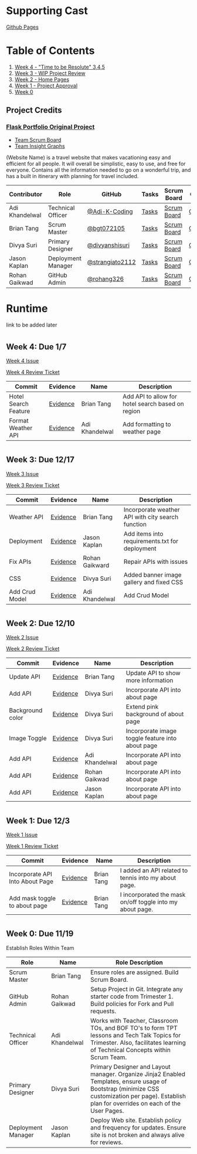# Supporting Cast  
[Github Pages](https://rohang326.github.io/supporting_cast/)
# Table of Contents
1. [Week 4 - "Time to be Resolute" 3,4,5](#Week4)
2. [Week 3 - WIP Project Review](#Week3)
3. [Week 2 - Home Pages](#Week2)
4. [Week 1 - Project Approval](#Week1)
5. [Week 0](#Week0)

## Project Credits

### [Flask Portfolio Original Project](https://portfolio.nighthawkcodingsociety.com/)

- [Team Scrum Board](https://github.com/RohanG326/supporting_cast/projects/1)
- [Team Insight Graphs](https://github.com/RohanG326/supporting_cast/graphs/contributors)

(Website Name) is a travel website that makes vacationing easy and efficient for all people. It will overall be simplistic, easy to use, and free for everyone. Contains all the information needed to go on a wonderful trip, and has a built in itinerary with planning for travel included.

Contributor | Role | GitHub | Tasks | Scrum Board | Commit | Journal Links
----------- | ----------- | ----------- | ------------- | ------------- | ------------- | -------------
Adi Khandelwal | Technical Officer | [@Adi-K-Coding](https://github.com/Adi-K-Coding)| [Tasks](https://github.com/RohanG326/supporting_cast/issues) | [Scrum Board](https://github.com/RohanG326/supporting_cast/projects/1) | [Commits](https://github.com/RohanG326/supporting_cast/graphs/contributors) | [Rohan/Jason/Adi Journal](https://docs.google.com/document/d/1caGFdefkHrh74c3f_iuIx26mDD3QnP0FDM9cpS8BYFM/edit)
Brian Tang | Scrum Master | [@bgt072105](https://github.com/bgt072105)| [Tasks](https://github.com/RohanG326/supporting_cast/issues) | [Scrum Board](https://github.com/RohanG326/supporting_cast/projects/1) | [Commits](https://github.com/RohanG326/supporting_cast/commits/main?author=bgt072105) | [Brian/Divya Pair Journal](https://docs.google.com/document/d/1v4dmPa2CQaX8GSf0YmcSUG9yk1GqDXRRTICu1DzH1yA/edit?usp=sharing)
Divya Suri | Primary Designer | [@divyanshisuri](https://github.com/divyanshisuri) | [Tasks](https://github.com/RohanG326/supporting_cast/issues)| [Scrum Board](https://github.com/RohanG326/supporting_cast/projects/1)| [Commits](https://github.com/RohanG326/supporting_cast/graphs/contributors)| [Brian/Divya Pair Journal](https://docs.google.com/document/d/1v4dmPa2CQaX8GSf0YmcSUG9yk1GqDXRRTICu1DzH1yA/edit?usp=sharing)
Jason Kaplan | Deployment Manager | [@strangiato2112](https://github.com/strangiato2112)| [Tasks](https://github.com/RohanG326/supporting_cast/issues) | [Scrum Board](https://github.com/RohanG326/supporting_cast/projects/1)  | [Commits](https://github.com/RohanG326/supporting_cast/commits?author=strangiato2112) | [Rohan/Jason/Adi Journal](https://docs.google.com/document/d/1caGFdefkHrh74c3f_iuIx26mDD3QnP0FDM9cpS8BYFM/edit)
Rohan Gaikwad | GitHub Admin | [@rohang326](https://github.com/rohang326)| [Tasks](https://github.com/RohanG326/supporting_cast/issues) | [Scrum Board](https://github.com/RohanG326/supporting_cast/projects/1) | [Commits](https://github.com/RohanG326/supporting_cast/graphs/contributors) | [Rohan/Jason/Adi Journal](https://docs.google.com/document/d/1caGFdefkHrh74c3f_iuIx26mDD3QnP0FDM9cpS8BYFM/edit) |

# Runtime

link to be added later

#   <h2 id="Week4">Week 4: Due 1/7</h2>
[Week 4 Issue](https://github.com/RohanG326/supporting_cast/issues/45)

[Week 4 Review Ticket](https://github.com/RohanG326/supporting_cast/issues/52)

Commit | Evidence | Name | Description
----------- | ----------- | ----------- | -----------
Hotel Search Feature | [Evidence](https://github.com/RohanG326/supporting_cast/commit/930cb0c0519bff10c103fc03bfb24a3d7e99350c) | Brian Tang | Add API to allow for hotel search based on region
Format Weather API | [Evidence](https://github.com/RohanG326/supporting_cast/commit/33d7c7911c1fd1ae623c94040fa61745b8b5c57a) | Adi Khandelwal | Add formatting to weather page

#   <h2 id="Week3">Week 3: Due 12/17</h2>
[Week 3 Issue](https://github.com/RohanG326/supporting_cast/issues/38)

[Week 3 Review Ticket](https://github.com/RohanG326/supporting_cast/issues/38)

Commit | Evidence | Name | Description
----------- | ----------- | ----------- | -----------
Weather API | [Evidence](https://github.com/RohanG326/supporting_cast/commit/2c3bd46f006303b30fed43ff574dc017c13568d8) | Brian Tang | Incorporate weather API with city search function
Deployment | [Evidence](https://github.com/RohanG326/supporting_cast/commit/7f1a9240dcd072166dd644581875570f23f76152) | Jason Kaplan | Add items into requirements.txt for deployment
Fix APIs | [Evidence](https://github.com/RohanG326/supporting_cast/commit/c3a617dbdc5dfa3ef1d01733dd5c11cfcce8ba54) | Rohan Gaikward | Repair APIs with issues
CSS | [Evidence](https://github.com/RohanG326/supporting_cast/commit/4c0e292e7c099ef79d5cd9eeb201dbb4e8dcf3cd) | Divya Suri | Added banner image gallery and fixed CSS
Add Crud Model | [Evidence](https://github.com/RohanG326/supporting_cast/commit/9a136493e16c9557f6687060f503aac41bffd332) | Adi Khandelwal | Add Crud Model

#   <h2 id="Week2">Week 2: Due 12/10</h2>
[Week 2 Issue](https://github.com/RohanG326/supporting_cast/issues/39)

[Week 2 Review Ticket](https://github.com/RohanG326/supporting_cast/issues/46)

Commit | Evidence | Name | Description
----------- | ----------- | ----------- | -----------
Update API | [Evidence](https://github.com/RohanG326/supporting_cast/commit/151a5589a09d858e5c1017ebb6eb1636bcc2bdaa) | Brian Tang | Update API to show more information
Add API | [Evidence](https://github.com/RohanG326/supporting_cast/commit/0db40e411465180d7475b65d3b21c9f321cb2673) | Divya Suri | Incorporate API into about page
Background color | [Evidence](https://github.com/RohanG326/supporting_cast/commit/fdf8ecd4cdb3799ea999ec9b41d3ef822d676fcd) | Divya Suri | Extend pink background of about page
Image Toggle | [Evidence](https://github.com/RohanG326/supporting_cast/commit/d623fe6b9ef1c2dc6293329bcecc8a4cb084ea26) | Divya Suri | Incorporate image toggle feature into about page
Add API | [Evidence](https://github.com/RohanG326/supporting_cast/commit/3b52a3a3310893db29e5e638f4fd77197b458bf3) | Adi Khandelwal | Incorporate API into about page
Add API | [Evidence](https://github.com/RohanG326/supporting_cast/commit/927786ee3f9ff7547a44999d1561f4eb0987e25f) | Rohan Gaikwad | Incorporate API into about page
Add API | [Evidence](https://github.com/RohanG326/supporting_cast/commit/144fa9a26d7b1351f52fe0f63fb18d16face0ed5) | Jason Kaplan | Incorporate API into about page

#   <h2 id="Week1">Week 1: Due 12/3</h2>
[Week 1 Issue](https://github.com/RohanG326/supporting_cast/issues/40)

[Week 1 Review Ticket](https://github.com/RohanG326/supporting_cast/issues/31)

Commit | Evidence | Name | Description
----------- | ----------- | ----------- | -----------
Incorporate API Into About Page | [Evidence](https://github.com/RohanG326/supporting_cast/commit/8bcd70cb41c89450948ecbdfab859a046cc1899d#) | Brian Tang | I added an API related to tennis into my about page.
Add mask toggle to about page | [Evidence](https://github.com/RohanG326/supporting_cast/commit/44f59e6db251374e993650bba49a946452adcd54) | Brian Tang | I incorporated the mask on/off toggle into my about page.

#   <h2 id="Week0">Week 0: Due 11/19</h2>
Establish Roles Within Team

Role | Name | Role Description
----------- | ----------- | -----------
Scrum Master | Brian Tang | Ensure roles are assigned.  Build Scrum Board.  
GitHub Admin | Rohan Gaikwad | Setup Project in Git.  Integrate any starter code from Trimester 1.  Build policies for Fork and Pull requests.
Technical Officer | Adi Khandelwal | Works with Teacher, Classroom TOs, and BOF TO's to form TPT lessons and Tech Talk Topics for Trimester.  Also, facilitates learning of Technical Concepts within Scrum Team.
Primary Designer | Divya Suri | Primary Designer and Layout manager.  Organize Jinja2 Enabled Templates, ensure usage of Bootstrap (minimize CSS customization per page).  Establish plan for overrides on each of the User Pages.
Deployment Manager | Jason Kaplan | Deploy Web site.  Establish policy and frequency for updates.  Ensure site is not broken and always alive for reviews.
